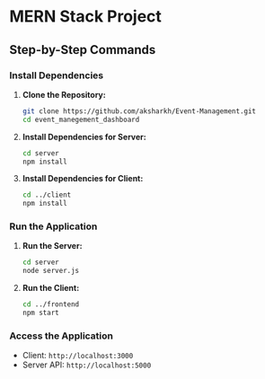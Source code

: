 # MERN Stack Project

## Step-by-Step Commands

### Install Dependencies

1. **Clone the Repository:**

   ```bash
   git clone https://github.com/aksharkh/Event-Management.git
   cd event_manegement_dashboard
   ```

2. **Install Dependencies for Server:**

   ```bash
   cd server
   npm install
   ```

3. **Install Dependencies for Client:**

   ```bash
   cd ../client
   npm install
   ```

### Run the Application

1. **Run the Server:**

   ```bash
   cd server
   node server.js
   ```

2. **Run the Client:**

   ```bash
   cd ../frontend
   npm start
   ```

### Access the Application

- Client: `http://localhost:3000`
- Server API: `http://localhost:5000`

